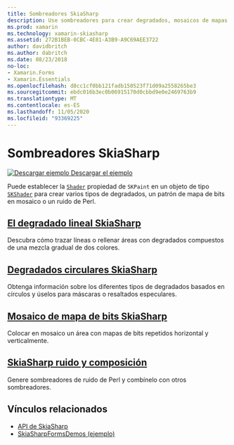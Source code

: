 ```yaml
---
title: Sombreadores SkiaSharp
description: Use sombreadores para crear degradados, mosaicos de mapas de bits y el ruido de Perl.
ms.prod: xamarin
ms.technology: xamarin-skiasharp
ms.assetid: 272B1BEB-0CBC-4E81-A3B9-A9C69AEE3722
author: davidbritch
ms.author: dabritch
ms.date: 08/23/2018
no-loc:
- Xamarin.Forms
- Xamarin.Essentials
ms.openlocfilehash: d8cc1cf0bb121fadb150523f71d09a2558265be3
ms.sourcegitcommit: ebdc016b3ec0b06915170d0cbbd9e0e2469763b9
ms.translationtype: MT
ms.contentlocale: es-ES
ms.lasthandoff: 11/05/2020
ms.locfileid: "93369225"
---
```

# <a name="skiasharp-shaders"></a>Sombreadores SkiaSharp

[![Descargar ejemplo](~/media/shared/download.png) Descargar el ejemplo](/samples/xamarin/xamarin-forms-samples/skiasharpforms-demos)

Puede establecer la [`Shader`](xref:SkiaSharp.SKPaint.Shader) propiedad de `SKPaint` en un objeto de tipo [`SKShader`](xref:SkiaSharp.SKShader) para crear varios tipos de degradados, un patrón de mapa de bits en mosaico o un ruido de Perl.

## <a name="the-skiasharp-linear-gradient"></a>[El degradado lineal SkiaSharp](linear-gradient.md)

Descubra cómo trazar líneas o rellenar áreas con degradados compuestos de una mezcla gradual de dos colores.

## <a name="skiasharp-circular-gradients"></a>[Degradados circulares SkiaSharp](circular-gradients.md)

Obtenga información sobre los diferentes tipos de degradados basados en círculos y úselos para máscaras o resaltados especulares.

## <a name="skiasharp-bitmap-tiling"></a>[Mosaico de mapa de bits SkiaSharp](bitmap-tiling.md)

Colocar en mosaico un área con mapas de bits repetidos horizontal y verticalmente.

## <a name="skiasharp-noise-and-composing"></a>[SkiaSharp ruido y composición](noise.md)

Genere sombreadores de ruido de Perl y combínelo con otros sombreadores.

## <a name="related-links"></a>Vínculos relacionados

- [API de SkiaSharp](/dotnet/api/skiasharp)
- [SkiaSharpFormsDemos (ejemplo)](/samples/xamarin/xamarin-forms-samples/skiasharpforms-demos)